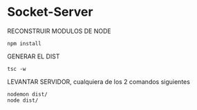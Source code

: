 # Socket-Server


RECONSTRUIR MODULOS DE NODE
```
npm install
```

GENERAR EL DIST
```
tsc -w
```
LEVANTAR SERVIDOR, cualquiera de los 2 comandos siguientes
```
nodemon dist/
node dist/
```